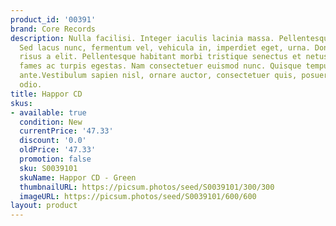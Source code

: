 ```yaml
---
product_id: '00391'
brand: Core Records
description: Nulla facilisi. Integer iaculis lacinia massa. Pellentesque viverra purus.
  Sed lacus nunc, fermentum vel, vehicula in, imperdiet eget, urna. Donec lobortis
  risus a elit. Pellentesque habitant morbi tristique senectus et netus et malesuada
  fames ac turpis egestas. Nam consectetuer euismod nunc. Quisque tempus purus eu
  ante.Vestibulum sapien nisl, ornare auctor, consectetuer quis, posuere tristique,
  odio.
title: Happor CD
skus:
- available: true
  condition: New
  currentPrice: '47.33'
  discount: '0.0'
  oldPrice: '47.33'
  promotion: false
  sku: S0039101
  skuName: Happor CD - Green
  thumbnailURL: https://picsum.photos/seed/S0039101/300/300
  imageURL: https://picsum.photos/seed/S0039101/600/600
layout: product
---
```

